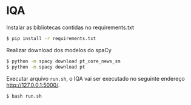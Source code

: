 # IQA

Instalar as bibliotecas contidas no requirements.txt

```bash
$ pip install -r requirements.txt
```

Realizar download dos modelos do spaCy

```bash
$ python -m spacy download pt_core_news_sm
$ python -m spacy download pt
```

Executar arquivo `run.sh`, o IQA vai ser executado no seguinte endereço http://127.0.0.1:5000/.

```bash
$ bash run.sh
```